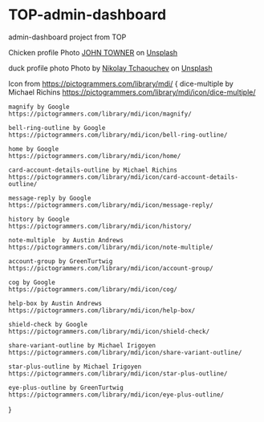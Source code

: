 # TOP-admin-dashboard
admin-dashboard project from TOP

Chicken profile Photo
<a href="https://unsplash.com/@heytowner?utm_content=creditCopyText&utm_medium=referral&utm_source=unsplash">JOHN TOWNER</a> on <a href="https://unsplash.com/photos/gray-and-red-rooster-0uN9iF4mgDI?utm_content=creditCopyText&utm_medium=referral&utm_source=unsplash">Unsplash</a>

duck profile photo
Photo by <a href="https://unsplash.com/@nxn?utm_content=creditCopyText&utm_medium=referral&utm_source=unsplash">Nikolay Tchaouchev</a> on <a href="https://unsplash.com/photos/two-brown-ducks-standing-on-green-grass-dIsSWoeYNek?utm_content=creditCopyText&utm_medium=referral&utm_source=unsplash">Unsplash</a>

Icon from https://pictogrammers.com/library/mdi/ {
    dice-multiple by Michael Richins
    https://pictogrammers.com/library/mdi/icon/dice-multiple/
    
    magnify by Google
    https://pictogrammers.com/library/mdi/icon/magnify/

    bell-ring-outline by Google
    https://pictogrammers.com/library/mdi/icon/bell-ring-outline/

    home by Google
    https://pictogrammers.com/library/mdi/icon/home/

    card-account-details-outline by Michael Richins
    https://pictogrammers.com/library/mdi/icon/card-account-details-outline/

    message-reply by Google
    https://pictogrammers.com/library/mdi/icon/message-reply/
    
    history by Google
    https://pictogrammers.com/library/mdi/icon/history/

    note-multiple  by Austin Andrews
    https://pictogrammers.com/library/mdi/icon/note-multiple/

    account-group by GreenTurtwig 
    https://pictogrammers.com/library/mdi/icon/account-group/

    cog by Google
    https://pictogrammers.com/library/mdi/icon/cog/

    help-box by Austin Andrews
    https://pictogrammers.com/library/mdi/icon/help-box/

    shield-check by Google
    https://pictogrammers.com/library/mdi/icon/shield-check/

    share-variant-outline by Michael Irigoyen
    https://pictogrammers.com/library/mdi/icon/share-variant-outline/

    star-plus-outline by Michael Irigoyen
    https://pictogrammers.com/library/mdi/icon/star-plus-outline/

    eye-plus-outline by GreenTurtwig 
    https://pictogrammers.com/library/mdi/icon/eye-plus-outline/
}




